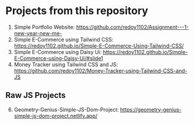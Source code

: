 # Projects from this repository
1. Simple Portfolio Website: https://github.com/redoy1102/Assignment---1-new-year-new-me-
2. Simple E-Commerce using Tailwind CSS: https://redoy1102.github.io/Simple-E-Commerce-Using-Tailwind-CSS/
3. Simple E-Commerce using Daisy Ui: https://redoy1102.github.io/Simple-E-Commerce-using-Daisy-Ui/#slide1
4. Money Tracker using Tailwind CSS and JS: https://github.com/redoy1102/Money-Tracker-using-Tailwind-CSS-and-JS
## Raw JS Projects
6. Geometry-Genius-Simple-JS-Dom-Project: https://geometry-genius-simple-js-dom-project.netlify.app/
